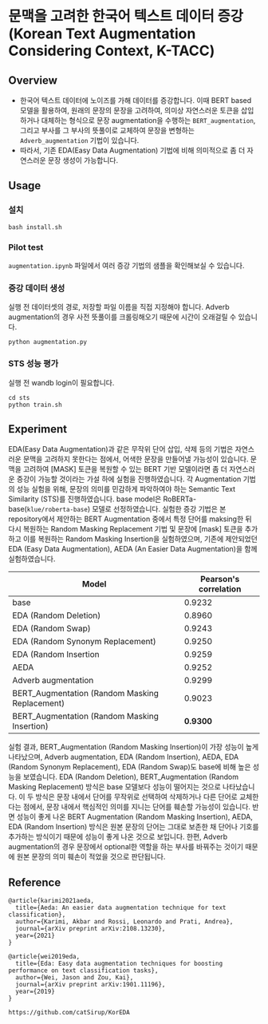 # 문맥을 고려한 한국어 텍스트 데이터 증강 (Korean Text Augmentation Considering Context, **K-TACC**)

## Overview
- 한국어 텍스트 데이터에 노이즈를 가해 데이터를 증강합니다. 이때 BERT based 모델을 활용하여, 원래의 문장의 문장을 고려하여, 의미상 자연스러운 토큰을 삽입하거나 대체하는 형식으로 문장 augmentation을 수행하는 `BERT_augmentation`, 그리고 부사를 그 부사의 뜻풀이로 교체하여 문장을 변형하는 `Adverb_augmentation` 기법이 있습니다.
- 따라서, 기존 EDA(Easy Data Augmentation) 기법에 비해 의미적으로 좀 더 자연스러운 문장 생성이 가능합니다.

## Usage
### 설치
```
bash install.sh
```

### Pilot test
`augmentation.ipynb` 파일에서 여러 증강 기법의 샘플을 확인해보실 수 있습니다.

### 증강 데이터 생성
실행 전 데이터셋의 경로, 저장할 파일 이름을 직접 지정해야 합니다.
Adverb augmentation의 경우 사전 뜻풀이를 크롤링해오기 때문에 시간이 오래걸릴 수 있습니다.
```
python augmentation.py
```

### STS 성능 평가
실행 전 wandb login이 필요합니다.
```
cd sts
python train.sh
```

## Experiment
EDA(Easy Data Augmentation)과 같은 무작위 단어 삽입, 삭제 등의 기법은 자연스러운 문맥을 고려하지 못한다는 점에서, 어색한 문장을 만들어낼 가능성이 있습니다. 문맥을 고려하여 [MASK] 토큰을 복원할 수 있는 BERT 기반 모델이라면 좀 더 자연스러운 증강이 가능할 것이라는 가설 하에 실험을 진행하였습니다. 각 Augmentation 기법의 성능 실험을 위해, 문장의 의미를 민감하게 파악하여야 하는 Semantic Text Similarity (STS)를 진행하였습니다. base model은 RoBERTa-base(`klue/roberta-base`) 모델로 선정하였습니다.
실험한 증강 기법은 본 repository에서 제안하는 BERT Augmentation 중에서 특정 단어를 maksing한 뒤 다시 복원하는 Random Masking Replacement 기법 및 문장에 [mask] 토큰을 추가하고 이를 복원하는 Random Masking Insertion을 실험하였으며, 기존에 제안되었던 EDA (Easy Data Augmentation), AEDA (An Easier Data Augmentation)을 함께 실험하였습니다.

|Model|Pearson's correlation|
|---|---|
|base|0.9232|
|EDA (Random Deletion) | 0.8960|
|EDA (Random Swap) | 0.9243 |
|EDA (Random Synonym Replacement) | 0.9250 |
|EDA (Random Insertion | 0.9259 |
|AEDA | 0.9252 |
|Adverb augmentation | 0.9299 |
|BERT_Augmentation (Random Masking Replacement) | 0.9023 |
|BERT_Augmentation (Random Masking Insertion) | **0.9300** |

실험 결과, BERT_Augmentation (Random Masking Insertion)이 가장 성능이 높게 나타났으며, Adverb augmentation, EDA (Random Insertion), AEDA, EDA (Random Synonym Replacement), EDA (Random Swap)도 base에 비해 높은 성능을 보였습니다. EDA (Random Deletion), BERT_Augmentation (Random Masking Replacement) 방식은 base 모델보다 성능이 떨어지는 것으로 나타났습니다. 이 두 방식은 문장 내에서 단어를 무작위로 선택하여 삭제하거나 다른 단어로 교체한다는 점에서, 문장 내에서 핵심적인 의미를 지니는 단어를 훼손할 가능성이 있습니다. 반면 성능이 좋게 나온 BERT Augmentation (Random Masking Insertion), AEDA, EDA (Random Insertion) 방식은 원본 문장의 단어는 그대로 보존한 채 단어나 기호를 추가하는 방식이기 때문에 성능이 좋게 나온 것으로 보입니다.
한편, Adverb augmentation의 경우 문장에서 optional한 역할을 하는 부사를 바꿔주는 것이기 때문에 원본 문장의 의미 훼손이 적었을 것으로 판단됩니다.


## Reference
```
@article{karimi2021aeda,
  title={Aeda: An easier data augmentation technique for text classification},
  author={Karimi, Akbar and Rossi, Leonardo and Prati, Andrea},
  journal={arXiv preprint arXiv:2108.13230},
  year={2021}
}

@article{wei2019eda,
  title={Eda: Easy data augmentation techniques for boosting performance on text classification tasks},
  author={Wei, Jason and Zou, Kai},
  journal={arXiv preprint arXiv:1901.11196},
  year={2019}
}

https://github.com/catSirup/KorEDA
```
